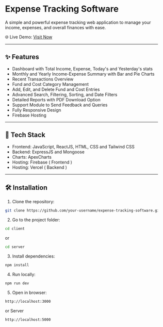 # Expense Tracking Software

A simple and powerful expense tracking web application to manage your income, expenses, and overall finances with ease.

🌐 Live Demo: [Visit Now](https://expense-tracking-software.web.app/)

---

## ✨ Features

- Dashboard with Total Income, Expense, Today's and Yesterday's stats
- Monthly and Yearly Income-Expense Summary with Bar and Pie Charts
- Recent Transactions Overview
- Fund and Cost Category Management
- Add, Edit, and Delete Fund and Cost Entries
- Advanced Search, Filtering, Sorting, and Date Filters
- Detailed Reports with PDF Download Option
- Support Module to Send Feedback and Queries
- Fully Responsive Design
- Firebase Hosting

---

## 🚀 Tech Stack

- Frontend: JavaScript, ReactJS, HTML, CSS and Tailwind CSS
- Backend: ExpressJS and Mongoose
- Charts: ApexCharts
- Hosting: Firebase ( Frontend )
- Hosting: Vercel ( Backend )

---

## 🛠️ Installation

1. Clone the repository:

```bash
git clone https://github.com/your-username/expense-tracking-software.git
```

2. Go to the project folder:

```bash
cd client
```

or

```bash
cd server
```

3. Install dependencies:

```bash
npm install
```

4. Run locally:

```bash
npm run dev
```

5. Open in browser:

```bash
http://localhost:3000
```

or Server

```bash
http://localhost:5000
```
